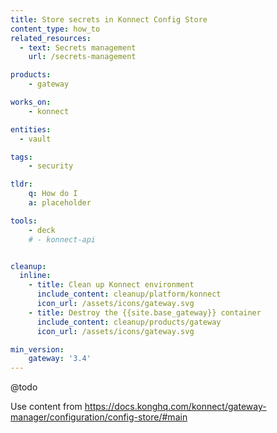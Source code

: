 ```yaml
---
title: Store secrets in Konnect Config Store
content_type: how_to
related_resources:
  - text: Secrets management
    url: /secrets-management 

products:
    - gateway

works_on:
    - konnect

entities: 
  - vault

tags:
    - security

tldr:
    q: How do I 
    a: placeholder

tools:
    - deck
    # - konnect-api


cleanup:
  inline:
    - title: Clean up Konnect environment
      include_content: cleanup/platform/konnect
      icon_url: /assets/icons/gateway.svg
    - title: Destroy the {{site.base_gateway}} container
      include_content: cleanup/products/gateway
      icon_url: /assets/icons/gateway.svg

min_version:
    gateway: '3.4'
---
```


@todo

Use content from https://docs.konghq.com/konnect/gateway-manager/configuration/config-store/#main 